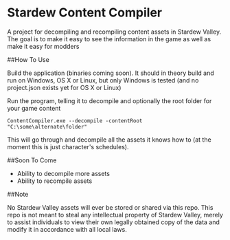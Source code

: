 # Stardew Content CompilerA project for decompiling and recompiling content assets in Stardew Valley. The goal is to make it easy to see the information in the game as well as make it easy for modders##How To UseBuild the application (binaries coming soon). It should in theory build and run on Windows, OS X or Linux, but only Windows is tested (and no project.json exists yet for OS X or Linux)Run the program, telling it to decompile and optionally the root folder for your game content    ContentCompiler.exe --decompile -contentRoot "C:\some\alternate\folder"This will go through and decompile all the assets it knows how to (at the moment this is just character's schedules).##Soon To Come+ Ability to decompile more assets+ Ability to recompile assets##NoteNo Stardew Valley assets will ever be stored or shared via this repo. This repo is not meant to steal any intellectual property of Stardew Valley, merely to assist individuals to view their own legally obtained copy of the data and modify it in accordance with all local laws.